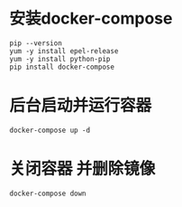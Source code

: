 # 安装docker-compose
```
pip --version
yum -y install epel-release
yum -y install python-pip
pip install docker-compose
```

# 后台启动并运行容器
```docker-compose up -d```

# 关闭容器 并删除镜像
```docker-compose down```
